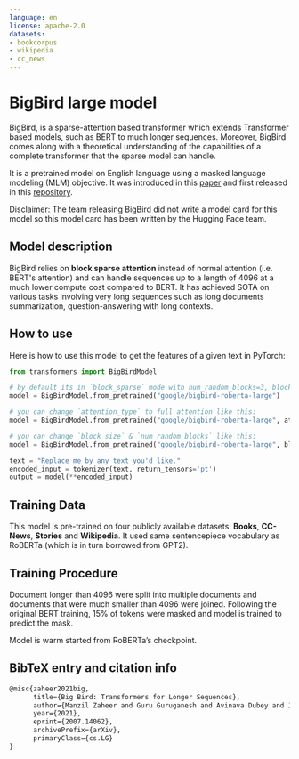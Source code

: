 ```yaml
---
language: en
license: apache-2.0
datasets:
- bookcorpus
- wikipedia
- cc_news
---
```


# BigBird large model

BigBird, is a sparse-attention based transformer which extends Transformer based models, such as BERT to much longer sequences. Moreover, BigBird comes along with a theoretical understanding of the capabilities of a complete transformer that the sparse model can handle.

It is a pretrained model on English language using a masked language modeling (MLM) objective. It was introduced in this [paper](https://arxiv.org/abs/2007.14062) and first released in this [repository](https://github.com/google-research/bigbird).

Disclaimer: The team releasing BigBird did not write a model card for this model so this model card has been written by the Hugging Face team.

## Model description

BigBird relies on **block sparse attention** instead of normal attention (i.e. BERT's attention) and can handle sequences up to a length of 4096 at a much lower compute cost compared to BERT. It has achieved SOTA on various tasks involving very long sequences such as long documents summarization, question-answering with long contexts.

## How to use

Here is how to use this model to get the features of a given text in PyTorch:

```python
from transformers import BigBirdModel

# by default its in `block_sparse` mode with num_random_blocks=3, block_size=64
model = BigBirdModel.from_pretrained("google/bigbird-roberta-large")

# you can change `attention_type` to full attention like this:
model = BigBirdModel.from_pretrained("google/bigbird-roberta-large", attention_type="original_full")

# you can change `block_size` & `num_random_blocks` like this:
model = BigBirdModel.from_pretrained("google/bigbird-roberta-large", block_size=16, num_random_blocks=2)

text = "Replace me by any text you'd like."
encoded_input = tokenizer(text, return_tensors='pt')
output = model(**encoded_input)
```

## Training Data

This model is pre-trained on four publicly available datasets: **Books**, **CC-News**, **Stories** and **Wikipedia**. It used same sentencepiece vocabulary as RoBERTa (which is in turn borrowed from GPT2).

## Training Procedure

Document longer than 4096 were split into multiple documents and documents that were much smaller than 4096 were joined. Following the original BERT training, 15% of tokens were masked and model is trained to predict the mask.

Model is warm started from RoBERTa’s checkpoint.

## BibTeX entry and citation info

```tex
@misc{zaheer2021big,
      title={Big Bird: Transformers for Longer Sequences}, 
      author={Manzil Zaheer and Guru Guruganesh and Avinava Dubey and Joshua Ainslie and Chris Alberti and Santiago Ontanon and Philip Pham and Anirudh Ravula and Qifan Wang and Li Yang and Amr Ahmed},
      year={2021},
      eprint={2007.14062},
      archivePrefix={arXiv},
      primaryClass={cs.LG}
}
```
